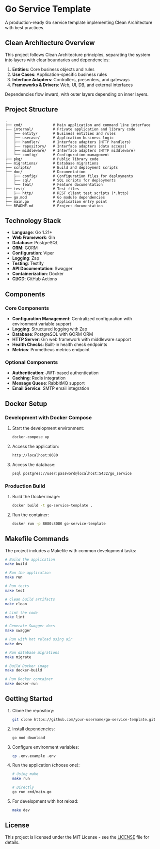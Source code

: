 # Go Service Template

A production-ready Go service template implementing Clean Architecture with best practices.

## Clean Architecture Overview

This project follows Clean Architecture principles, separating the system into layers with clear boundaries and dependencies:

1. **Entities**: Core business objects and rules
2. **Use Cases**: Application-specific business rules
3. **Interface Adapters**: Controllers, presenters, and gateways
4. **Frameworks & Drivers**: Web, UI, DB, and external interfaces

Dependencies flow inward, with outer layers depending on inner layers.

## Project Structure

```
.
├── cmd/              # Main application and command line interface
├── internal/         # Private application and library code
│   ├── entity/       # Business entities and rules
│   ├── usecase/      # Application business logic
│   ├── handler/      # Interface adapters (HTTP handlers)
│   ├── repository/   # Interface adapters (data access)
│   ├── middleware/   # Interface adapters (HTTP middleware)
│   └── config/       # Configuration management
├── pkg/              # Public library code
├── migrations/       # Database migrations
├── scripts/          # Build and deployment scripts
├── doc/              # Documentation
│   ├── config/       # Configuration files for deployments
│   ├── sql/          # SQL scripts for deployments
│   └── feat/         # Feature documentation
├── test/             # Test files
│   ├── http/         # REST client test scripts (*.http)
├── go.mod            # Go module dependencies
├── main.go           # Application entry point
└── README.md         # Project documentation
```

## Technology Stack

- **Language**: Go 1.21+
- **Web Framework**: Gin
- **Database**: PostgreSQL
- **ORM**: GORM
- **Configuration**: Viper
- **Logging**: Zap
- **Testing**: Testify
- **API Documentation**: Swagger
- **Containerization**: Docker
- **CI/CD**: GitHub Actions

## Components

### Core Components
- **Configuration Management**: Centralized configuration with environment variable support
- **Logging**: Structured logging with Zap
- **Database**: PostgreSQL with GORM ORM
- **HTTP Server**: Gin web framework with middleware support
- **Health Checks**: Built-in health check endpoints
- **Metrics**: Prometheus metrics endpoint

### Optional Components
- **Authentication**: JWT-based authentication
- **Caching**: Redis integration
- **Message Queue**: RabbitMQ support
- **Email Service**: SMTP email integration

## Docker Setup

### Development with Docker Compose

1. Start the development environment:
   ```bash
   docker-compose up
   ```

2. Access the application:
   ```bash
   http://localhost:8080
   ```

3. Access the database:
   ```bash
   psql postgres://user:password@localhost:5432/go_service
   ```

### Production Build

1. Build the Docker image:
   ```bash
   docker build -t go-service-template .
   ```

2. Run the container:
   ```bash
   docker run -p 8080:8080 go-service-template
   ```

## Makefile Commands

The project includes a Makefile with common development tasks:

```bash
# Build the application
make build

# Run the application
make run

# Run tests
make test

# Clean build artifacts
make clean

# Lint the code
make lint

# Generate Swagger docs
make swagger

# Run with hot reload using air
make dev

# Run database migrations
make migrate

# Build Docker image
make docker-build

# Run Docker container
make docker-run
```

## Getting Started

1. Clone the repository:
   ```bash
   git clone https://github.com/your-username/go-service-template.git
   ```

2. Install dependencies:
   ```bash
   go mod download
   ```

3. Configure environment variables:
   ```bash
   cp .env.example .env
   ```

4. Run the application (choose one):
   ```bash
   # Using make
   make run

   # Directly
   go run cmd/main.go
   ```

5. For development with hot reload:
   ```bash
   make dev
   ```

## License

This project is licensed under the MIT License - see the [LICENSE](LICENSE) file for details.
